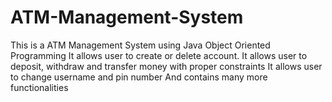 # ATM-Management-System

This is a ATM Management System using Java Object Oriented Programming
It allows user to create or delete account.
It allows user to deposit, withdraw and transfer money with proper constraints
It allows user to change username and pin number
And contains many more functionalities
